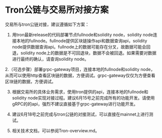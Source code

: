 # Tron公链与交易所对接方案
交易所与tron公链对接，建议遵循如下方案：

1. 用tron最新release的代码部署节点fullnode和solidity node，solidity node连接本地的fullnode。fullnode提供区块链操作api和数据查询api，solidity node提供数据查询api。fullnode上的数据可能存在分叉，故数据可能会回退，solidity node上的数据是不可回退块，数据不会被回退。如果需要对数据进行最终的确认，请查询solidity node。

2.（可选步骤）部署grpc-gateway项目，连接本地的fullnode和solidity node，从而可以使用http查看区块链的数据，方便调试。grpc-gateway仅仅为方便查看区块链的数据，方便调试。

3. 根据交易所的具体业务需求，使用tron提供的api，连接本地的fullnode和solidity node实现对接过程。建议6月15号之前完成所有的功能开发。请使用gRPC的的api，强烈不建议直接基于grpc-gateway进行功能开发。

4. 建议6月18号之前完成与tron公链的对接测试，可以直接在mainnet上进行测试。

5. 相关技术文档，可以参阅Tron-overview.md。
```
